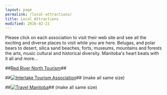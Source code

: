 ```yaml
---
layout: page
permalink: /local-attractions/
title: Local Attractions
modified: 2016-02-21
---
```


<div class="pagination" markdown="1">

Please click on each association to visit their web site and see all the exciting and
diverse places to visit while you are here. Belugas, and polar bears to desert,
silica sand beaches, forts, museums, mountains and forests the arts, music
cultural and historical diversity. Manitoba's heart beats with it all and
more...

##[Red River North Tourism](http://www.redrivernorthtourism.com/)##

##[![Interlake Tourism Association](../images/sponsors/interlake-tourism-association.png)](http://www.interlaketourism.com/)##
(make all same size)

##[![Travel Manitoba](../images/sponsors/travel-manitoba.jpg)](http://www.travelmanitoba.com/)##
(make all same size)

</div>
